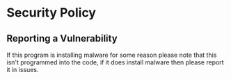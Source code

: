 # Security Policy

## Reporting a Vulnerability

If this program is installing malware for some reason please note that this isn't programmed into the code, if it 
does install malware then please report it in issues.

